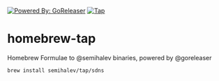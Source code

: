 [![Powered By: GoReleaser](https://img.shields.io/badge/powered%20by-goreleaser-green.svg?style=flat-square)](https://github.com/goreleaser)
[![Tap](https://github.com/semihalev/homebrew-tap/workflows/Tap/badge.svg)](https://github.com/semihalev/homebrew-tap/actions)

# homebrew-tap

Homebrew Formulae to @semihalev binaries, powered by @goreleaser

```sh
brew install semihalev/tap/sdns
```
